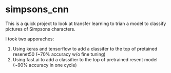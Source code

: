 # simpsons_cnn

This is a quick project to look at transfer learning to trian a model to classify pictures of Simpsons characters.

I took two apporaches:
1) Using keras and tensorflow to add a classifer to the top of pretained resenet50 (~70% accuracy w/o fine tuning)
2) Using fast.ai to add a classifier to the top of pretrained resent model (~90% accuracy in one cycle)

